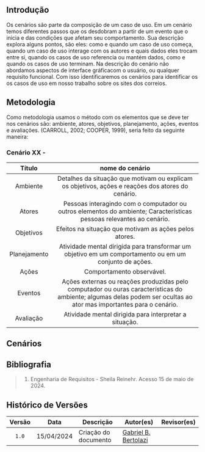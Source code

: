 ## Introdução
Os cenários são parte da composição de um caso de uso. Em um cenário temos diferentes passos que os desdobram a partir de um evento que o inicia e das condições que afetam seu comportamento. Sua descrição explora alguns pontos, são eles: como e quando um caso de uso começa, quando um caso de uso interage com os autores e quais dados eles trocam entre si, quando os casos de uso referencia ou mantém dados, como e quando os casos de uso terminam. Na descrição do cenário não abordamos aspectos de interface gráficacom o usuário, ou qualquer requisito funcional. Com isso identificaremos os cenários para identificar os os casos de uso em nosso trabalho sobre os sites dos correios.

## Metodologia
Como metodologia usamos o método com os elementos que se deve ter nos cenários são: ambiente, atores, objetivos, planejamento, ações, eventos e avaliações. (CARROLL, 2002; COOPER, 1999), seria feito da seguinte maneira:

### Cenário XX -

| Título | nome do cenário |
| :----: | :----: |
| Ambiente | Detalhes da situação que motivam ou explicam os objetivos, ações e reações dos atores do cenário. |
| Atores | Pessoas interagindo com o computador ou outros elementos do ambiente; Características pessoas relevantes ao cenário. |
| Objetivos | Efeitos na situação que motivam as ações pelos atores. |
| Planejamento | Atividade mental dirigida para transformar um objetivo em um comportamento ou em um conjunto de ações. |
| Ações | Comportamento observável. |
| Eventos | Ações externas ou reações produzidas pelo computador ou ouras características do ambiente; algumas delas podem ser ocultas ao ator mas importantes para o cenário. |
| Avaliação | Atividade mental dirigida para interpretar a situação. |

## Cenários 


## Bibliografia
> 1. Engenharia de Requisitos - Sheila Reinehr. Acesso 15 de maio de 2024.

## Histórico de Versões

| Versão | Data | Descrição | Autor(es) | Revisor(es) |
| :----: | :--: | --------- | ----------- | ------ |
| `1.0`  | 15/04/2024 | Criação do documento | [Gabriel B. Bertolazi](https://github.com/Bertolazi) | |